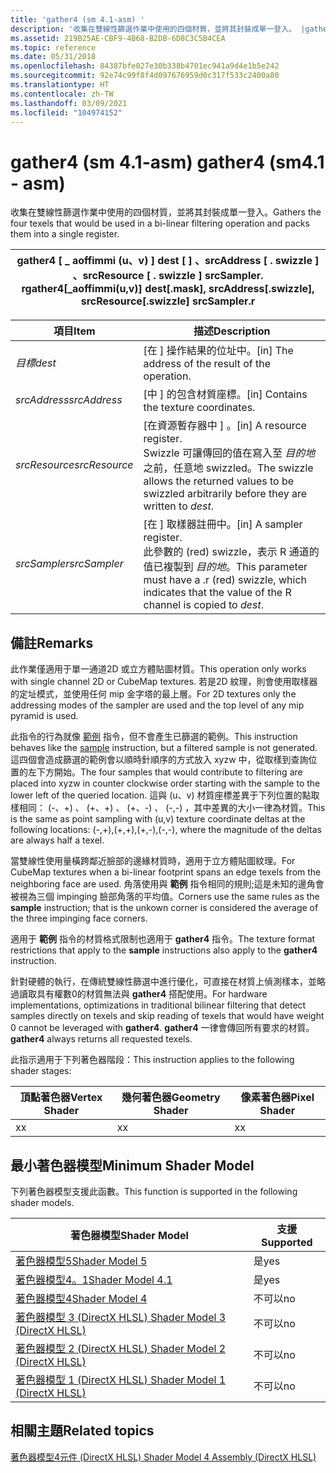 ```yaml
---
title: 'gather4 (sm 4.1-asm) '
description: '收集在雙線性篩選作業中使用的四個材質，並將其封裝成單一登入。 |gather4 (sm 4.1-asm) '
ms.assetid: 219B25AE-CBF9-4B68-B2DB-6D8C3C5B4CEA
ms.topic: reference
ms.date: 05/31/2018
ms.openlocfilehash: 84387bfe027e30b338b4701ec941a9d4e1b5e242
ms.sourcegitcommit: 92e74c99f8f4d097676959d0c317f533c2400a80
ms.translationtype: HT
ms.contentlocale: zh-TW
ms.lasthandoff: 03/09/2021
ms.locfileid: "104974152"
---
```

# <a name="gather4-sm41---asm"></a><span data-ttu-id="67197-104">gather4 (sm 4.1-asm) </span><span class="sxs-lookup"><span data-stu-id="67197-104">gather4 (sm4.1 - asm)</span></span>

<span data-ttu-id="67197-105">收集在雙線性篩選作業中使用的四個材質，並將其封裝成單一登入。</span><span class="sxs-lookup"><span data-stu-id="67197-105">Gathers the four texels that would be used in a bi-linear filtering operation and packs them into a single register.</span></span>



| <span data-ttu-id="67197-106">gather4 \[ \_ aoffimmi (u、v) \] dest \[ \] 、srcAddress \[ . swizzle \] 、srcResource \[ . swizzle \] srcSampler. r</span><span class="sxs-lookup"><span data-stu-id="67197-106">gather4\[\_aoffimmi(u,v)\] dest\[.mask\], srcAddress\[.swizzle\], srcResource\[.swizzle\] srcSampler.r</span></span> |
|--------------------------------------------------------------------------------------------------------|



 



| <span data-ttu-id="67197-107">項目</span><span class="sxs-lookup"><span data-stu-id="67197-107">Item</span></span>                                                                                                               | <span data-ttu-id="67197-108">描述</span><span class="sxs-lookup"><span data-stu-id="67197-108">Description</span></span>                                                                                                                                                         |
|--------------------------------------------------------------------------------------------------------------------|---------------------------------------------------------------------------------------------------------------------------------------------------------------------|
| <span data-ttu-id="67197-109"><span id="dest"></span><span id="DEST"></span>*目標*</span><span class="sxs-lookup"><span data-stu-id="67197-109"><span id="dest"></span><span id="DEST"></span>*dest*</span></span><br/>                                                    | <span data-ttu-id="67197-110">\[在 \] 操作結果的位址中。</span><span class="sxs-lookup"><span data-stu-id="67197-110">\[in\] The address of the result of the operation.</span></span><br/>                                                                                                       |
| <span data-ttu-id="67197-111"><span id="srcAddress"></span><span id="srcaddress"></span><span id="SRCADDRESS"></span>*srcAddress*</span><span class="sxs-lookup"><span data-stu-id="67197-111"><span id="srcAddress"></span><span id="srcaddress"></span><span id="SRCADDRESS"></span>*srcAddress*</span></span><br/>     | <span data-ttu-id="67197-112">\[中 \] 的包含材質座標。</span><span class="sxs-lookup"><span data-stu-id="67197-112">\[in\] Contains the texture coordinates.</span></span> <br/>                                                                                                                |
| <span data-ttu-id="67197-113"><span id="srcResource"></span><span id="srcresource"></span><span id="SRCRESOURCE"></span>*srcResource*</span><span class="sxs-lookup"><span data-stu-id="67197-113"><span id="srcResource"></span><span id="srcresource"></span><span id="SRCRESOURCE"></span>*srcResource*</span></span><br/> | <span data-ttu-id="67197-114">\[在資源暫存器中 \] 。</span><span class="sxs-lookup"><span data-stu-id="67197-114">\[in\] A resource register.</span></span> <br/> <span data-ttu-id="67197-115">Swizzle 可讓傳回的值在寫入至 *目的地* 之前，任意地 swizzled。</span><span class="sxs-lookup"><span data-stu-id="67197-115">The swizzle allows the returned values to be swizzled arbitrarily before they are written to *dest*.</span></span> <br/>            |
| <span data-ttu-id="67197-116"><span id="srcSampler"></span><span id="srcsampler"></span><span id="SRCSAMPLER"></span>*srcSampler*</span><span class="sxs-lookup"><span data-stu-id="67197-116"><span id="srcSampler"></span><span id="srcsampler"></span><span id="SRCSAMPLER"></span>*srcSampler*</span></span><br/>     | <span data-ttu-id="67197-117">\[在 \] 取樣器註冊中。</span><span class="sxs-lookup"><span data-stu-id="67197-117">\[in\] A sampler register.</span></span><br/> <span data-ttu-id="67197-118">此參數的 (red) swizzle，表示 R 通道的值已複製到 *目的地*。</span><span class="sxs-lookup"><span data-stu-id="67197-118">This parameter must have a .r (red) swizzle, which indicates that the value of the R channel is copied to *dest*.</span></span> <br/> |



 

## <a name="remarks"></a><span data-ttu-id="67197-119">備註</span><span class="sxs-lookup"><span data-stu-id="67197-119">Remarks</span></span>

<span data-ttu-id="67197-120">此作業僅適用于單一通道2D 或立方體貼圖材質。</span><span class="sxs-lookup"><span data-stu-id="67197-120">This operation only works with single channel 2D or CubeMap textures.</span></span> <span data-ttu-id="67197-121">若是2D 紋理，則會使用取樣器的定址模式，並使用任何 mip 金字塔的最上層。</span><span class="sxs-lookup"><span data-stu-id="67197-121">For 2D textures only the addressing modes of the sampler are used and the top level of any mip pyramid is used.</span></span>

<span data-ttu-id="67197-122">此指令的行為就像 [範例](sample--sm4---asm-.md) 指令，但不會產生已篩選的範例。</span><span class="sxs-lookup"><span data-stu-id="67197-122">This instruction behaves like the [sample](sample--sm4---asm-.md) instruction, but a filtered sample is not generated.</span></span> <span data-ttu-id="67197-123">這四個會造成篩選的範例會以順時針順序的方式放入 xyzw 中，從取樣到查詢位置的左下方開始。</span><span class="sxs-lookup"><span data-stu-id="67197-123">The four samples that would contribute to filtering are placed into xyzw in counter clockwise order starting with the sample to the lower left of the queried location.</span></span> <span data-ttu-id="67197-124">這與 (u、v) 材質座標差異于下列位置的點取樣相同： (-、+) 、 (+、+) 、 (+、-) 、 (-,-) ，其中差異的大小一律為材質。</span><span class="sxs-lookup"><span data-stu-id="67197-124">This is the same as point sampling with (u,v) texture coordinate deltas at the following locations: (-,+),(+,+),(+,-),(-,-), where the magnitude of the deltas are always half a texel.</span></span>

<span data-ttu-id="67197-125">當雙線性使用量橫跨鄰近臉部的邊緣材質時，適用于立方體貼圖紋理。</span><span class="sxs-lookup"><span data-stu-id="67197-125">For CubeMap textures when a bi-linear footprint spans an edge texels from the neighboring face are used.</span></span> <span data-ttu-id="67197-126">角落使用與 **範例** 指令相同的規則;這是未知的邊角會被視為三個 impinging 臉部角落的平均值。</span><span class="sxs-lookup"><span data-stu-id="67197-126">Corners use the same rules as the **sample** instruction; that is the unkown corner is considered the average of the three impinging face corners.</span></span>

<span data-ttu-id="67197-127">適用于 **範例** 指令的材質格式限制也適用于 **gather4** 指令。</span><span class="sxs-lookup"><span data-stu-id="67197-127">The texture format restrictions that apply to the **sample** instructions also apply to the **gather4** instruction.</span></span>

<span data-ttu-id="67197-128">針對硬體的執行，在傳統雙線性篩選中進行優化，可直接在材質上偵測樣本，並略過讀取具有權數0的材質無法與 **gather4** 搭配使用。</span><span class="sxs-lookup"><span data-stu-id="67197-128">For hardware implementations, optimizations in traditional bilinear filtering that detect samples directly on texels and skip reading of texels that would have weight 0 cannot be leveraged with **gather4**.</span></span> <span data-ttu-id="67197-129">**gather4** 一律會傳回所有要求的材質。</span><span class="sxs-lookup"><span data-stu-id="67197-129">**gather4** always returns all requested texels.</span></span>

<span data-ttu-id="67197-130">此指示適用于下列著色器階段：</span><span class="sxs-lookup"><span data-stu-id="67197-130">This instruction applies to the following shader stages:</span></span>



| <span data-ttu-id="67197-131">頂點著色器</span><span class="sxs-lookup"><span data-stu-id="67197-131">Vertex Shader</span></span> | <span data-ttu-id="67197-132">幾何著色器</span><span class="sxs-lookup"><span data-stu-id="67197-132">Geometry Shader</span></span> | <span data-ttu-id="67197-133">像素著色器</span><span class="sxs-lookup"><span data-stu-id="67197-133">Pixel Shader</span></span> |
|---------------|-----------------|--------------|
| <span data-ttu-id="67197-134">x</span><span class="sxs-lookup"><span data-stu-id="67197-134">x</span></span>             | <span data-ttu-id="67197-135">x</span><span class="sxs-lookup"><span data-stu-id="67197-135">x</span></span>               | <span data-ttu-id="67197-136">x</span><span class="sxs-lookup"><span data-stu-id="67197-136">x</span></span>            |



 

## <a name="minimum-shader-model"></a><span data-ttu-id="67197-137">最小著色器模型</span><span class="sxs-lookup"><span data-stu-id="67197-137">Minimum Shader Model</span></span>

<span data-ttu-id="67197-138">下列著色器模型支援此函數。</span><span class="sxs-lookup"><span data-stu-id="67197-138">This function is supported in the following shader models.</span></span>



| <span data-ttu-id="67197-139">著色器模型</span><span class="sxs-lookup"><span data-stu-id="67197-139">Shader Model</span></span>                                              | <span data-ttu-id="67197-140">支援</span><span class="sxs-lookup"><span data-stu-id="67197-140">Supported</span></span> |
|-----------------------------------------------------------|-----------|
| [<span data-ttu-id="67197-141">著色器模型5</span><span class="sxs-lookup"><span data-stu-id="67197-141">Shader Model 5</span></span>](d3d11-graphics-reference-sm5.md)        | <span data-ttu-id="67197-142">是</span><span class="sxs-lookup"><span data-stu-id="67197-142">yes</span></span>       |
| [<span data-ttu-id="67197-143">著色器模型4。1</span><span class="sxs-lookup"><span data-stu-id="67197-143">Shader Model 4.1</span></span>](dx-graphics-hlsl-sm4.md)              | <span data-ttu-id="67197-144">是</span><span class="sxs-lookup"><span data-stu-id="67197-144">yes</span></span>       |
| [<span data-ttu-id="67197-145">著色器模型4</span><span class="sxs-lookup"><span data-stu-id="67197-145">Shader Model 4</span></span>](dx-graphics-hlsl-sm4.md)                | <span data-ttu-id="67197-146">不可以</span><span class="sxs-lookup"><span data-stu-id="67197-146">no</span></span>        |
| [<span data-ttu-id="67197-147">著色器模型 3 (DirectX HLSL) </span><span class="sxs-lookup"><span data-stu-id="67197-147">Shader Model 3 (DirectX HLSL)</span></span>](dx-graphics-hlsl-sm3.md) | <span data-ttu-id="67197-148">不可以</span><span class="sxs-lookup"><span data-stu-id="67197-148">no</span></span>        |
| [<span data-ttu-id="67197-149">著色器模型 2 (DirectX HLSL) </span><span class="sxs-lookup"><span data-stu-id="67197-149">Shader Model 2 (DirectX HLSL)</span></span>](dx-graphics-hlsl-sm2.md) | <span data-ttu-id="67197-150">不可以</span><span class="sxs-lookup"><span data-stu-id="67197-150">no</span></span>        |
| [<span data-ttu-id="67197-151">著色器模型 1 (DirectX HLSL) </span><span class="sxs-lookup"><span data-stu-id="67197-151">Shader Model 1 (DirectX HLSL)</span></span>](dx-graphics-hlsl-sm1.md) | <span data-ttu-id="67197-152">不可以</span><span class="sxs-lookup"><span data-stu-id="67197-152">no</span></span>        |



 

## <a name="related-topics"></a><span data-ttu-id="67197-153">相關主題</span><span class="sxs-lookup"><span data-stu-id="67197-153">Related topics</span></span>

<dl> <dt>

[<span data-ttu-id="67197-154">著色器模型4元件 (DirectX HLSL) </span><span class="sxs-lookup"><span data-stu-id="67197-154">Shader Model 4 Assembly (DirectX HLSL)</span></span>](dx-graphics-hlsl-sm4-asm.md)
</dt> </dl>

 

 






